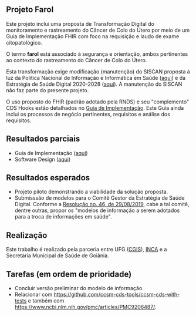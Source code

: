 ## Projeto Farol

Este projeto inclui uma proposta de Transformação Digital do monitoramento e
rastreamento do Câncer de Colo do Útero por meio de um Guia de Implementação FHIR
com foco na requisição e laudo de exame citopatológico.

O termo **farol** está associado à segurança e
orientação, ambos pertinentes ao contexto
do rastreamento do Câncer de Colo do Útero.

Esta transformação exige modificação (manutenção) do SISCAN proposta à luz da Política Nacional de Informação e Informática em Saúde ([aqui](https://bvsms.saude.gov.br/bvs/saudelegis/gm/2021/prt1768_02_08_2021.html)) e da Estratégia de Saúde Digital 2020-2028 ([aqui](https://bvsms.saude.gov.br/bvs/publicacoes/estrategia_saude_digital_Brasil.pdf)). A manutenção do SISCAN não faz parte do presente projeto.

O uso proposto do FHIR (padrão adotado pela RNDS) e seu "complemento" CDS Hooks estão detalhados no [Guia de Implementação](ig). Este Guia ainda
inclui os processos de negócio pertinentes, requisitos e análise dos requisitos.

## Resultados parciais

- Guia de Implementação ([aqui](http://farol-ig.s3-website-sa-east-1.amazonaws.com/))
- Software Design ([aqui](https://s.icepanel.io/VbViUpE48Q))

## Resultados esperados

- Projeto piloto demonstrando a viabilidade da solução proposta.
- Submisssão de modelos para o Comitê Gestor da Estratégia de Saúde Digital. Conforme a [Resolução no. 46, de 29/08/2019](https://www.in.gov.br/en/web/dou/-/resolucao-n-46-de-29-de-agosto-de-2019-221309239), cabe a tal comitê, dentre outras, propor os "modelos de informação a serem adotados para a troca de informações em saúde".

## Realização

Este trabalho é realizado pela parceria entre UFG ([CGIS](https://cgis.ufg.br/)), [INCA](https://www.inca.gov.br/) e a Secretaria Municipal de Saúde
de Goiânia.

## Tarefas (em ordem de prioridade)

- Concluir versão preliminar do modelo de informação.
- Relacionar com https://github.com/ccsm-cds-tools/ccsm-cds-with-tests e também com https://www.ncbi.nlm.nih.gov/pmc/articles/PMC9206487/.
